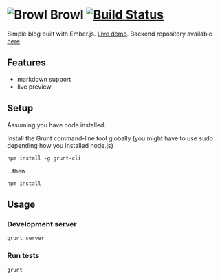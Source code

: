 # ![Browl](http://i.imgur.com/876ie7H.png) Browl [![Build Status](https://travis-ci.org/erkarl/browl.png?branch=master)](https://travis-ci.org/erkarl/browl)  
Simple blog built with Ember.js. [Live demo](http://browl.karlranna.com). Backend repository available [here](https://github.com/erkarl/browl-api).

## Features
* markdown support
* live preview

## Setup
Assuming you have node installed.

Install the Grunt command-line tool globally (you might have to use sudo depending how you installed node.js)
```console
npm install -g grunt-cli
```

...then
```console
npm install
```

## Usage

### Development server 
```console
grunt server
```
 
### Run tests
```console
grunt
```

